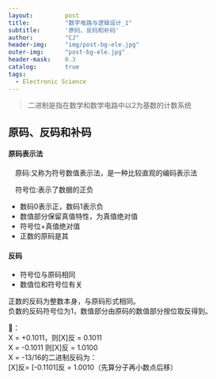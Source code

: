 ```yaml
---
layout: 		post
title: 			"数字电路与逻辑设计_1"
subtitle: 		'原码、反码和补码'
author: 		"CJ"
header-img: 	"img/post-bg-ele.jpg"
outer-img:		"post-bg-ele.jpg"
header-mask: 	0.3
catalog: 		true
tags:
  - Electronic Science
---
```


> 二进制是指在数学和数学电路中以2为基数的计数系统

## 原码、反码和补码

#### 原码表示法

&emsp;原码:又称为符号数值表示法，是一种比较直观的编码表示法 
 
&emsp;符号位:表示了数据的正负

- 数码0表示正，数码1表示负
- 数值部分保留真值特性，为真值绝对值
- 符号位+真值绝对值
- 正数的原码是其

#### 反码

- 符号位与原码相同
- 数值位和符号位有关

正数的反码为整数本身，与原码形式相同。  
负数的反码符号位为1，数值部分由原码的数值部分按位取反得到。

🌰：  
X = +0.1011，则[X]反 = 0.1011  
X = -0.1011 则[X]反 = 1.0100  
X = -13/16的二进制反码为：  
[X]反= [-0.1101]反 = 1.0010（先算分子再小数点后移）

